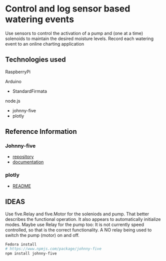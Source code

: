 # Control and log sensor based watering events

Use sensors to control the activation of a pump and (one at a time) solenoids to maintain the desired moisture levels.  Record each watering event to an online charting application

## Technologies used

RaspberryPi

Arduino

* StandardFirmata

node.js

* johnny-five
* plotly

## Reference Information

### Johnny-five

* [repository](https://github.com/rwaldron/johnny-five)
* [documentation](https://github.com/rwaldron/johnny-five/wiki)

### plotly

* [README](https://github.com/plotly-nodejs)

## IDEAS

Use five.Relay and five.Motor for the soleniods and pump.  That better describes the functional operation.  It also appears to automatically initialize modes. Maybe use Relay for the pump too: It is not currently speed controlled, so that is the correct functionality.  A NO relay being used to switch the pump (motor) on and off.

```sh
Fedora install
# https://www.npmjs.com/package/johnny-five
npm install johnny-five
```

